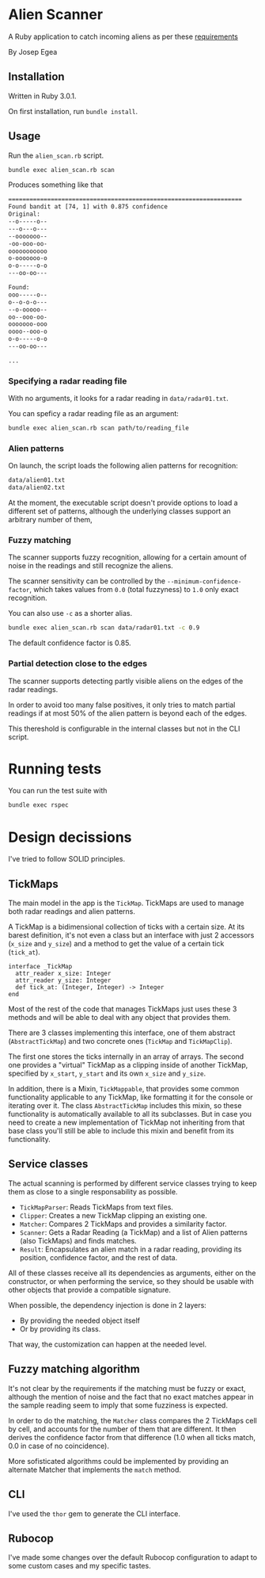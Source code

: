 # Alien Scanner

A Ruby application to catch incoming aliens as per these [requirements](./assignment.md)

By Josep Egea

## Installation

Written in Ruby 3.0.1.

On first installation, run `bundle install`.

## Usage

Run the `alien_scan.rb` script.

``` bash
bundle exec alien_scan.rb scan
```

Produces something like that

``` bash
==================================================================
Found bandit at [74, 1] with 0.875 confidence
Original:
--o-----o--
---o---o---
--ooooooo--
-oo-ooo-oo-
ooooooooooo
o-ooooooo-o
o-o-----o-o
---oo-oo---

Found:
ooo-----o--
o--o-o-o---
--o-ooooo--
oo--ooo-oo-
ooooooo-ooo
oooo--ooo-o
o-o-----o-o
---oo-oo---

...
```

### Specifying a radar reading file

With no arguments, it looks for a radar reading in `data/radar01.txt`.

You can speficy a radar reading file as an argument:

``` bash
bundle exec alien_scan.rb scan path/to/reading_file
```

### Alien patterns

On launch, the script loads the following alien patterns for
recognition:

``` bash
data/alien01.txt
data/alien02.txt
```

At the moment, the executable script doesn't provide options to load a
different set of patterns, although the underlying classes support an
arbitrary number of them,

### Fuzzy matching

The scanner supports fuzzy recognition, allowing for a certain amount
of noise in the readings and still recognize the aliens.

The scanner sensitivity can be controlled by the
`--minimum-confidence-factor`, which takes values from `0.0` (total
fuzzyness) to `1.0` only exact recognition.

You can also use `-c` as a shorter alias.

``` bash
bundle exec alien_scan.rb scan data/radar01.txt -c 0.9
```

The default confidence factor is 0.85.

### Partial detection close to the edges

The scanner supports detecting partly visible aliens on the edges of
the radar readings.

In order to avoid too many false positives, it only tries to match
partial readings if at most 50% of the alien pattern is beyond each of
the edges.

This thereshold is configurable in the internal classes but not in the
CLI script.

# Running tests

You can run the test suite with

``` bash
bundle exec rspec
```

# Design decissions

I've tried to follow SOLID principles.

## TickMaps

The main model in the app is the `TickMap`. TickMaps are used to
manage both radar readings and alien patterns.

A TickMap is a bidimensional collection of ticks with a certain
size. At its barest definition, it's not even a class but an interface
with just 2 accessors (`x_size` and `y_size`) and a method to get the
value of a certain tick (`tick_at`).

``` rbs
interface _TickMap
  attr_reader x_size: Integer
  attr_reader y_size: Integer
  def tick_at: (Integer, Integer) -> Integer
end
```

Most of the rest of the code that manages TickMaps just uses these 3
methods and will be able to deal with any object that provides them.

There are 3 classes implementing this interface, one of them abstract
(`AbstractTickMap`) and two concrete ones (`TickMap` and
`TickMapClip`).

The first one stores the ticks internally in an array of arrays. The
second one provides a "virtual" TickMap as a clipping inside of
another TickMap, specified by `x_start`, `y_start` and its own
`x_size` and `y_size`.

In addition, there is a Mixin, `TickMappable`, that provides some
common functionality applicable to any TickMap, like formatting it for
the console or iterating over it. The class `AbstractTickMap` includes
this mixin, so these functionality is automatically available to all
its subclasses. But in case you need to create a new implementation of
TickMap not inheriting from that base class you'll still be able to
include this mixin and benefit from its functionality.

## Service classes

The actual scanning is performed by different service classes trying
to keep them as close to a single responsability as possible.

- `TickMapParser`: Reads TickMaps from text files.
- `Clipper`: Creates a new TickMap clipping an existing one.
- `Matcher`: Compares 2 TickMaps and provides a similarity factor.
- `Scanner`: Gets a Radar Reading (a TickMap) and a list of Alien
  patterns (also TickMaps) and finds matches.
- `Result`: Encapsulates an alien match in a radar reading, providing
  its position, confidence factor, and the rest of data.
  
All of these classes receive all its dependencies as arguments, either
on the constructor, or when performing the service, so they should be
usable with other objects that provide a compatible signature.

When possible, the dependency injection is done in 2 layers:

- By providing the needed object itself
- Or by providing its class.

That way, the customization can happen at the needed level.

## Fuzzy matching algorithm

It's not clear by the requirements if the matching must be fuzzy or
exact, although the mention of noise and the fact that no exact
matches appear in the sample reading seem to imply that some fuzziness
is expected.

In order to do the matching, the `Matcher` class compares the 2
TickMaps cell by cell, and accounts for the number of them that are
different. It then derives the confidence factor from that difference
(1.0 when all ticks match, 0.0 in case of no coincidence).

More sofisticated algorithms could be implemented by providing an
alternate Matcher that implements the `match` method.

## CLI

I've used the `thor` gem to generate the CLI interface.

## Rubocop

I've made some changes over the default Rubocop configuration to adapt
to some custom cases and my specific tastes.
